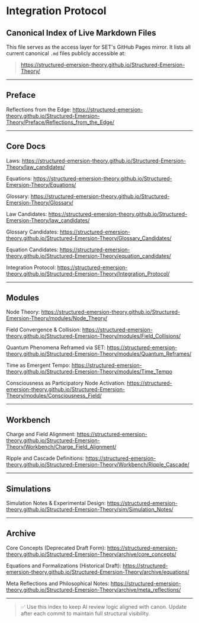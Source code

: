 # Integration Protocol



## Canonical Index of Live Markdown Files

This file serves as the access layer for SET's GitHub Pages mirror. It lists all current canonical `.md` files publicly accessible at:
> https://structured-emersion-theory.github.io/Structured-Emersion-Theory/

---

## Preface
Reflections from the Edge: https://structured-emersion-theory.github.io/Structured-Emersion-Theory/Preface/Reflections_from_the_Edge/

---

## Core Docs
Laws: https://structured-emersion-theory.github.io/Structured-Emersion-Theory/law_candidates/

Equations: https://structured-emersion-theory.github.io/Structured-Emersion-Theory/Equations/

Glossary: https://structured-emersion-theory.github.io/Structured-Emersion-Theory/Glossary/

Law Candidates: https://structured-emersion-theory.github.io/Structured-Emersion-Theory/law_candidates/

Glossary Candidates: https://structured-emersion-theory.github.io/Structured-Emersion-Theory/Glossary_Candidates/

Equation Candidates: https://structured-emersion-theory.github.io/Structured-Emersion-Theory/equation_candidates/

Integration Protocol: https://structured-emersion-theory.github.io/Structured-Emersion-Theory/Integration_Protocol/

---

## Modules

Node Theory: https://structured-emersion-theory.github.io/Structured-Emersion-Theory/modules/Node_Theory/

Field Convergence & Collision: https://structured-emersion-theory.github.io/Structured-Emersion-Theory/modules/Field_Collisions/

Quantum Phenomena Reframed via SET: https://structured-emersion-theory.github.io/Structured-Emersion-Theory/modules/Quantum_Reframes/

Time as Emergent Tempo: https://structured-emersion-theory.github.io/Structured-Emersion-Theory/modules/Time_Tempo

Consciousness as Participatory Node Activation: https://structured-emersion-theory.github.io/Structured-Emersion-Theory/modules/Consciousness_Field/


---

## Workbench

Charge and Field Alignment: https://structured-emersion-theory.github.io/Structured-Emersion-Theory/Workbench/Charge_Field_Alignment/

Ripple and Cascade Definitions: https://structured-emersion-theory.github.io/Structured-Emersion-Theory/Workbench/Ripple_Cascade/

---

## Simulations

Simulation Notes & Experimental Design: https://structured-emersion-theory.github.io/Structured-Emersion-Theory/sim/Simulation_Notes/

---

## Archive

Core Concepts (Deprecated Draft Form): https://structured-emersion-theory.github.io/Structured-Emersion-Theory/archive/core_concepts/

Equations and Formalizations (Historical Draft): https://structured-emersion-theory.github.io/Structured-Emersion-Theory/archive/equations/

Meta Reflections and Philosophical Notes: https://structured-emersion-theory.github.io/Structured-Emersion-Theory/archive/meta_reflections/

---

> ✅ Use this index to keep AI review logic aligned with canon. Update after each commit to maintain full structural visibility.

